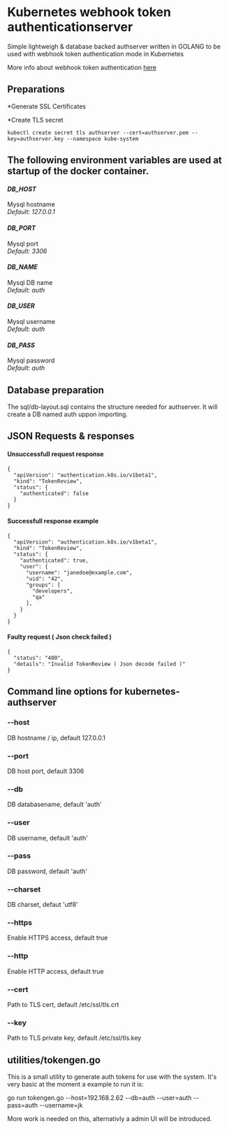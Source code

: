 # Kubernetes webhook token authenticationserver
Simple lightweigh & database backed authserver written in GOLANG to be used with webhook token authentication mode in Kubernetes

More info about webhook token authentication [here](https://kubernetes.io/docs/admin/authentication/#webhook-token-authentication)

## Preparations

*Generate SSL Certificates

*Create TLS secret
```
kubectl create secret tls authserver --cert=authserver.pem --key=authserver.key --namespace kube-system
```


## The following environment variables are used at startup of the docker container.
#### _DB_HOST_
Mysql hostname  
_Default: 127.0.0.1_

#### _DB_PORT_
Mysql port  
_Default: 3306_

#### _DB_NAME_
Mysql DB name  
_Default: auth_

#### _DB_USER_
Mysql username  
_Default: auth_

#### _DB_PASS_
Mysql password  
_Default: auth_

## Database preparation
The sql/db-layout.sql contains the structure needed for authserver. It will create a DB named auth uppon importing.

## JSON Requests & responses
#### Unsuccessfull request response
```
{
  "apiVersion": "authentication.k8s.io/v1beta1",
  "kind": "TokenReview",
  "status": {
    "authenticated": false
  }
}
```

#### Successfull response example
```
{
  "apiVersion": "authentication.k8s.io/v1beta1",
  "kind": "TokenReview",
  "status": {
    "authenticated": true,
    "user": {
      "username": "janedoe@example.com",
      "uid": "42",
      "groups": [
        "developers",
        "qa"
      ],
    }
  }
}
```

#### Faulty request ( Json check failed )
```
{
  "status": "400",
  "details": "Invalid TokenReview ( Json decode failed )"
}
```

## Command line options for kubernetes-authserver
### --host <string>
DB hostname / ip, default 127.0.0.1

### --port <int>
DB host port, default 3306

### --db <srtring>
DB databasename, default 'auth'

### --user <string>
DB username, default 'auth'

### --pass <string>
DB password, default 'auth'

### --charset <string>
DB charset, defaut 'utf8'

### --https <bool>
Enable HTTPS access, default true

### --http <bool>
Enable HTTP access, default true

### --cert <string>
Path to TLS cert, default /etc/ssl/tls.crt

### --key <string>
Path to TLS private key, default /etc/ssl/tls.key


## utilities/tokengen.go
This is a small utility to generate auth tokens for use with the system.
It's very basic at the moment a example to run it is:

go run tokengen.go --host=192.168.2.62 --db=auth --user=auth --pass=auth --username=jk

More work is needed on this, alternativly a admin UI will be introduced.